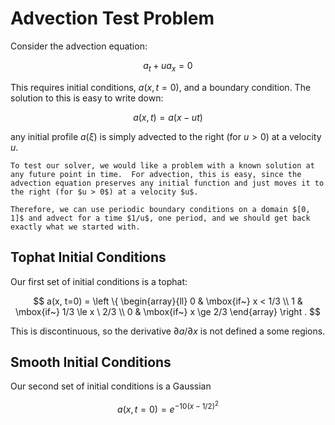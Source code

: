 # Advection Test Problem

Consider the advection equation:

$$a_t + u a_x = 0$$

This requires initial conditions, $a(x, t=0)$, and a boundary condition.  The solution to this is easy to write down:

$$a(x, t) = a(x - ut)$$

any initial profile $a(\xi)$ is simply advected to the right (for $u > 0$) at a velocity $u$.


```{tip}
To test our solver, we would like a problem with a known solution at any future point in time.  For advection, this is easy, since the advection equation preserves any initial function and just moves it to the right (for $u > 0$) at a velocity $u$.  

Therefore, we can use periodic boundary conditions on a domain $[0, 1]$ and advect for a time $1/u$, one period, and we should get back exactly what we started with.
```

## Tophat Initial Conditions

Our first set of initial conditions is a tophat:

$$
a(x, t=0) = \left \{ \begin{array}{ll} 0 & \mbox{if~} x < 1/3 \\
                                       1 & \mbox{if~} 1/3 \le x \ 2/3 \\
                                       0 & \mbox{if~} x \ge 2/3
                                       \end{array} \right .
$$

This is discontinuous, so the derivative $\partial a/\partial x$ is not defined a some regions.  

## Smooth Initial Conditions

Our second set of initial conditions is a Gaussian

$$a(x, t=0) = e^{-10 (x - 1/2)^2}$$

